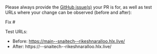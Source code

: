 Please always provide the [GitHub issue(s)](../issues) your PR is for, as well as test URLs where your change can be observed (before and after):

Fix #<gh-issue-id>

Test URLs:
- Before: https://main--snaitech--rikeshnaralloo.hlx.live/
- After: https://<branch>--snaitech--rikeshnaralloo.hlx.live/
